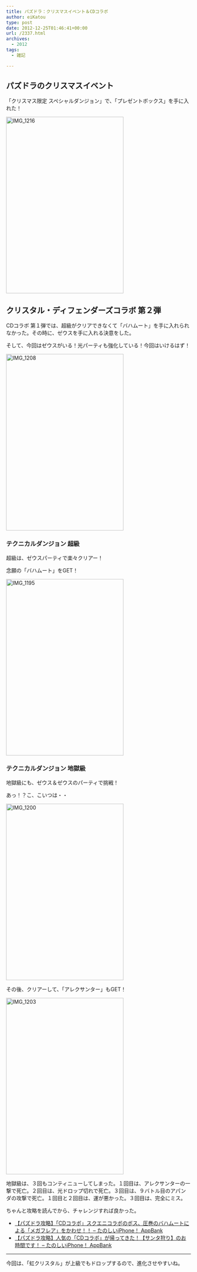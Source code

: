 ```yaml
---
title: パズドラ：クリスマスイベント＆CDコラボ
author: eiKatou
type: post
date: 2012-12-25T01:46:41+00:00
url: /2337.html
archives:
  - 2012
tags:
  - 雑記

---
```

## パズドラのクリスマスイベント

「クリスマス限定 スペシャルダンジョン」で、「プレゼントボックス」を手に入れた！
  

<img src="/blog/uploads/2012/12/IMG_1216.jpg" alt="IMG_1216" width="320" height="480" class="alignnone size-full wp-image-2381" srcset="/blog/uploads/2012/12/IMG_1216.jpg 320w, /blog/uploads/2012/12/IMG_1216-200x300.jpg 200w" sizes="(max-width: 320px) 100vw, 320px" /> 

<!--more-->

## クリスタル・ディフェンダーズコラボ 第２弾

CDコラボ 第１弾では、超級がクリアできなくて「バハムート」を手に入れられなかった。その時に、ゼウスを手に入れる決意をした。

そして、今回はゼウスがいる！光パーティも強化している！今回はいけるはず！
  

<img src="/blog/uploads/2012/12/IMG_1208.jpg" alt="IMG_1208" width="320" height="480" class="alignnone size-full wp-image-2383" srcset="/blog/uploads/2012/12/IMG_1208.jpg 320w, /blog/uploads/2012/12/IMG_1208-200x300.jpg 200w" sizes="(max-width: 320px) 100vw, 320px" /> 

### テクニカルダンジョン 超級

超級は、ゼウスパーティで楽々クリアー！
  
念願の「バハムート」をGET！
  

<img src="/blog/uploads/2012/12/IMG_1195.jpg" alt="IMG_1195" width="320" height="480" class="alignnone size-full wp-image-2369" srcset="/blog/uploads/2012/12/IMG_1195.jpg 320w, /blog/uploads/2012/12/IMG_1195-200x300.jpg 200w" sizes="(max-width: 320px) 100vw, 320px" /> 

### テクニカルダンジョン 地獄級

地獄級にも、ゼウス＆ゼウスのパーティで挑戦！

あっ！？こ、こいつは・・
  
<img src="/blog/uploads/2012/12/IMG_1200.jpg" alt="IMG_1200" width="320" height="480" class="alignnone size-full wp-image-2370" srcset="/blog/uploads/2012/12/IMG_1200.jpg 320w, /blog/uploads/2012/12/IMG_1200-200x300.jpg 200w" sizes="(max-width: 320px) 100vw, 320px" />

その後、クリアーして、「アレクサンター」もGET！
  

<img src="/blog/uploads/2012/12/IMG_1203.jpg" alt="IMG_1203" width="320" height="480" class="alignnone size-full wp-image-2371" srcset="/blog/uploads/2012/12/IMG_1203.jpg 320w, /blog/uploads/2012/12/IMG_1203-200x300.jpg 200w" sizes="(max-width: 320px) 100vw, 320px" /> 

地獄級は、３回もコンティニューしてしまった。１回目は、アレクサンターの一撃で死亡。２回目は、光ドロップ切れで死亡。３回目は、９バトル目のアパンダの攻撃で死亡。１回目と２回目は、運が悪かった。３回目は、完全にミス。

ちゃんと攻略を読んでから、チャレンジすれば良かった。

  * [【パズドラ攻略】「CDコラボ」スクエニコラボのボス、圧巻のバハムートによる「メガフレア」をかわせ！！ &#8211; たのしいiPhone！ AppBank][1]
  * [【パズドラ攻略】人気の「CDコラボ」が帰ってきた！【サンタ狩り】のお時間です！ &#8211; たのしいiPhone！ AppBank][2]

* * *

今回は、「虹クリスタル」が上級でもドロップするので、進化させやすいね。

 [1]: http://www.appbank.net/2012/11/12/iphone-application/503051.php
 [2]: http://www.appbank.net/2012/12/24/iphone-application/521217.php
